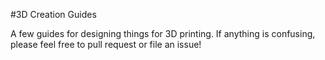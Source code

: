 #3D Creation Guides

A few guides for designing things for 3D printing. If anything is confusing, please feel free to pull request or file an issue!
